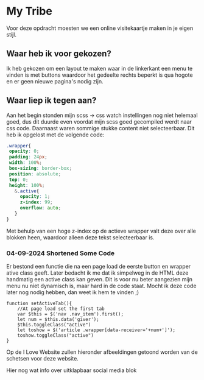 # My Tribe

Voor deze opdracht moesten we een online visitekaartje maken in je eigen stijl.

## Waar heb ik voor gekozen?

Ik heb gekozen om een layout te maken waar in de linkerkant een menu te vinden is met buttons waardoor het gedeelte rechts beperkt is qua hogote en er geen nieuwe pagina's nodig zijn.

## Waar liep ik tegen aan?

Aan het begin stonden mijn scss -> css watch instellingen nog niet helemaal goed, dus dit duurde even voordat mijn scss goed gecompiled werdt naar css code.
Daarnaast waren sommige stukke content niet selecteerbaar. Dit heb ik opgelost met de volgende code:

```css 
.wrapper{
 opacity: 0;
 padding: 24px;
 width: 100%;
 box-sizing: border-box;
 position: absolute;
 top: 0;
 height: 100%;
   &.active{
     opacity: 1;
     z-index: 99;
     overflow: auto;
   }
}
```
Met behulp van een hoge z-index op de actieve wrapper valt deze over alle blokken heen, waardoor alleen deze tekst selecteerbaar is.

### 04-09-2024 Shortened Some Code
Er bestond een functie die na een page load de eerste button en wrapper ative class geeft. Later bedacht ik me dat ik simpelweg in de HTML deze handmatig een active class kan geven. Dit is voor nu beter aangezien mijn menu nu niet dynamisch is, maar hard in de code staat. Mocht ik deze code later nog nodig hebben, dan weet ik hem te vinden ;)

```JS
function setActiveTab(){
    //At page load set the first tab
    var $this = $('nav .nav_item').first();
    let num = $this.data('giver');
    $this.toggleClass("active")
    let toshow = $('article .wrapper[data-receiver='+num+']');
    toshow.toggleClass("active")
}
```

Op de I Love Website zullen hieronder afbeeldingen getoond worden van de schetsen voor deze website.

Hier nog wat info over uitklapbaar social media blok